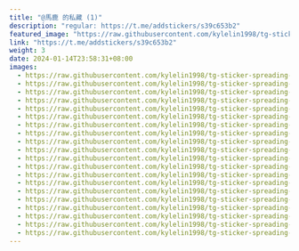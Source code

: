 ```yaml
---
title: "@馬鹿 的私藏 (1)"
description: "regular: https://t.me/addstickers/s39c653b2"
featured_image: "https://raw.githubusercontent.com/kylelin1998/tg-sticker-spreading-worldwide-images/main/img/d92267d9-2570-4770-80f9-d78e23bdfb64.jpg"
link: "https://t.me/addstickers/s39c653b2"
weight: 3
date: 2024-01-14T23:58:31+08:00
images:
  - https://raw.githubusercontent.com/kylelin1998/tg-sticker-spreading-worldwide-images/main/img/d92267d9-2570-4770-80f9-d78e23bdfb64.jpg
  - https://raw.githubusercontent.com/kylelin1998/tg-sticker-spreading-worldwide-images/main/img/5ebe7b9e-a162-402b-8279-d5c639651d3f.jpg
  - https://raw.githubusercontent.com/kylelin1998/tg-sticker-spreading-worldwide-images/main/img/5eb4c7a2-fa48-4741-9f7e-ec9edfcdad5c.jpg
  - https://raw.githubusercontent.com/kylelin1998/tg-sticker-spreading-worldwide-images/main/img/f7c1350a-318c-4dc2-82dd-09ee2f0233dc.jpg
  - https://raw.githubusercontent.com/kylelin1998/tg-sticker-spreading-worldwide-images/main/img/08fe5254-23ab-4371-a675-6fb4c89bae11.jpg
  - https://raw.githubusercontent.com/kylelin1998/tg-sticker-spreading-worldwide-images/main/img/8e4d4815-b7e0-417f-ac55-886106456106.jpg
  - https://raw.githubusercontent.com/kylelin1998/tg-sticker-spreading-worldwide-images/main/img/0796c880-56df-450e-b171-3a10cfaafdc7.jpg
  - https://raw.githubusercontent.com/kylelin1998/tg-sticker-spreading-worldwide-images/main/img/60f7bebc-2899-48f6-972d-a4c1190a17f0.jpg
  - https://raw.githubusercontent.com/kylelin1998/tg-sticker-spreading-worldwide-images/main/img/3bb4124b-e8d6-4449-9e14-12a9e44f8bda.jpg
  - https://raw.githubusercontent.com/kylelin1998/tg-sticker-spreading-worldwide-images/main/img/36b7541c-65d2-40d2-8850-a4cd5ea3e8a2.jpg
  - https://raw.githubusercontent.com/kylelin1998/tg-sticker-spreading-worldwide-images/main/img/de87f6c9-f767-4906-9875-0c93a2b490a1.jpg
  - https://raw.githubusercontent.com/kylelin1998/tg-sticker-spreading-worldwide-images/main/img/f1ebe0e8-4497-4fb7-889a-26b0dd33f045.jpg
  - https://raw.githubusercontent.com/kylelin1998/tg-sticker-spreading-worldwide-images/main/img/c0d07f90-4efb-4a26-ad84-1af296361317.jpg
  - https://raw.githubusercontent.com/kylelin1998/tg-sticker-spreading-worldwide-images/main/img/0fd8ce0b-1c04-465f-b76f-89ce8942bc16.jpg
  - https://raw.githubusercontent.com/kylelin1998/tg-sticker-spreading-worldwide-images/main/img/dc1ea889-4dc2-4c62-b224-8df79903af6e.jpg
  - https://raw.githubusercontent.com/kylelin1998/tg-sticker-spreading-worldwide-images/main/img/bedb8efe-5dd6-4a31-bac5-9fc3c283cf2a.jpg
  - https://raw.githubusercontent.com/kylelin1998/tg-sticker-spreading-worldwide-images/main/img/a97012d9-f081-45bd-a55a-bd5546e35e79.jpg
  - https://raw.githubusercontent.com/kylelin1998/tg-sticker-spreading-worldwide-images/main/img/9da30ba0-8056-4208-adfc-4e9e4340d2ad.jpg
  - https://raw.githubusercontent.com/kylelin1998/tg-sticker-spreading-worldwide-images/main/img/f286f005-8c02-4ee6-ad81-ac8e028c0149.jpg
  - https://raw.githubusercontent.com/kylelin1998/tg-sticker-spreading-worldwide-images/main/img/8242bfa8-5835-47e8-a884-c75da393fa2a.jpg
---
```

